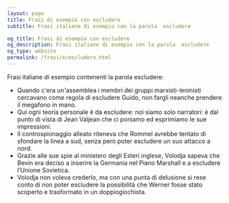 ```yaml
---
layout: page
title: Frasi di esempio con escludere 
subtitle: Frasi italiane di esempio con la parola  escludere

og_title: Frasi di esempio con escludere 
og_description: Frasi italiane di esempio con la parola  escludere
og_type: website
permalink: /frasi/e/escludere.html
---
```


Frasi italiane di esempio contenenti la parola escludere:


- Quando c'era un'assemblea i membri dei gruppi marxisti-leninisti cercavano come regola di escludere Guido, non fargli neanche prendere il megafono in mano.
- Qui ogni teoria personale è da escludere: noi siamo solo narratori: è dal punto di vista di Jean Valjean che ci poniamo ed esprimiamo le sue impressioni.
- Il controspionaggio alleato riteneva che Rommel avrebbe tentato di sfondare la linea a sud, senza però poter escludere un suo attacco a nord.
- Grazie alle sue spie al ministero degli Esteri inglese, Volodja sapeva che Bevin era deciso a inserire la Germania nel Piano Marshall e a escludere l’Unione Sovietica.
- Volodja non voleva crederlo, ma con una punta di delusione si rese conto di non poter escludere la possibilità che Werner fosse stato scoperto e trasformato in un doppiogiochista.
